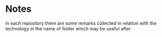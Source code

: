 # Notes

In each repository there are some remarks collected in relation with the technology in the name of folder which may be useful after
